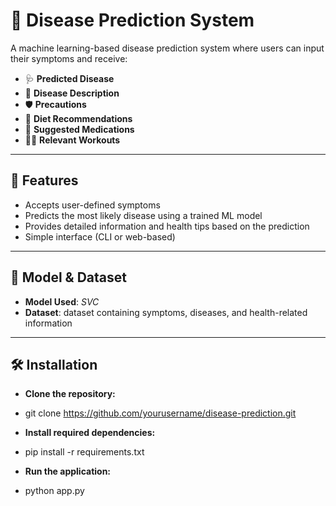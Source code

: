 # 🧠 Disease Prediction System

A machine learning-based disease prediction system where users can input their symptoms and receive:

- 🩺 **Predicted Disease**
- 📖 **Disease Description**
- 🛡️ **Precautions**
- 🥗 **Diet Recommendations**
- 💊 **Suggested Medications**
- 🏃‍♀️ **Relevant Workouts**

---

## 🚀 Features

- Accepts user-defined symptoms
- Predicts the most likely disease using a trained ML model
- Provides detailed information and health tips based on the prediction
- Simple interface (CLI or web-based)

---

## 🧬 Model & Dataset

- **Model Used**: *SVC*
- **Dataset**: dataset containing symptoms, diseases, and health-related information

---

## 🛠️ Installation

- **Clone the repository:**

- git clone https://github.com/yourusername/disease-prediction.git

- **Install required dependencies:**

- pip install -r requirements.txt

- **Run the application:**

- python app.py
